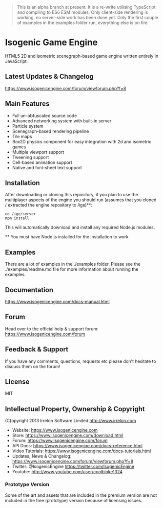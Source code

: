> This is an alpha branch at present. It is a re-write utilising TypeScript
> and compiling to ES6 ESM modules. Only client-side rendering is working, no
> server-side work has been done yet. Only the first couple of examples in the
> examples folder run, everything else is on fire.

# Isogenic Game Engine
HTML5 2D and isometric scenegraph-based game engine written entirely in JavaScript.

## Latest Updates & Changelog
https://www.isogenicengine.com/forum/viewforum.php?f=8

## Main Features
* Full un-obfuscated source code
* Advanced networking system with built-in server
* Particle system
* Scenegraph-based rendering pipeline
* Tile maps
* Box2D physics component for easy integration with 2d and isometric games
* Multiple viewport support
* Tweening support
* Cell-based animation support
* Native and font-sheet text support

## Installation
After downloading or cloning this repository, if you plan to use the multiplayer aspects of the engine you should run
(assumes that you cloned / extracted the engine repository to /ige)**:

    cd /ige/server
    npm install

This will automatically download and install any required Node.js modules.

** You must have Node.js installed for the installation to work

## Examples
There are a lot of examples in the ./examples folder. Please see the ./examples/readme.md file for more information
about running the examples.

## Documentation
https://www.isogenicengine.com/docs-manual.html

## Forum
Head over to the official help & support forum: https://www.isogenicengine.com/forum

## Feedback & Support
If you have any comments, questions, requests etc please don't hesitate to discuss them on the forum!

## License
MIT

## Intellectual Property, Ownership & Copyright
(C)opyright 2013 Irrelon Software Limited
http://www.irrelon.com

* Website: https://www.isogenicengine.com
* Store: https://www.isogenicengine.com/download.html
* Forum: https://www.isogenicengine.com/forum
* API Docs: https://www.isogenicengine.com/docs-reference.html
* Video Tutorials: https://www.isogenicengine.com/docs-tutorials.html
* Updates, News & Changelog: https://www.isogenicengine.com/forum/viewforum.php?f=8
* Twitter: @IsogenicEngine https://twitter.com/IsogenicEngine
* Youtube: http://www.youtube.com/user/coolbloke1324

### Prototype Version
Some of the art and assets that are included in the premium version are not included in the free (prototype) version because
of licensing issues.
